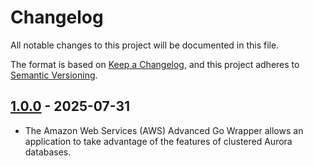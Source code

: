 # Changelog

All notable changes to this project will be documented in this file.

The format is based on [Keep a Changelog](https://keepachangelog.com/en/1.0.0/), and this project adheres to [Semantic Versioning](https://semver.org/#semantic-versioning-200).

## [1.0.0] - 2025-07-31
* The Amazon Web Services (AWS) Advanced Go Wrapper allows an application to take advantage of the features of clustered Aurora databases.

[1.0.0]: https://github.com/awslabs/aws-advanced-go-wrapper/releases/tag/awssql/1.0.0
